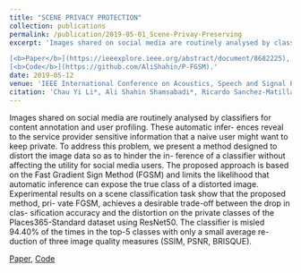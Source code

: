 ```yaml
---
title: "SCENE PRIVACY PROTECTION"
collection: publications
permalink: /publication/2019-05-01_Scene-Privay-Preserving
excerpt: 'Images shared on social media are routinely analysed by classifiers for content annotation and user profiling. These automatic infer- ences reveal to the service provider sensitive information that a naive user might want to keep private. To address this problem, we present a method designed to distort the image data so as to hinder the in- ference of a classifier without affecting the utility for social media users. The proposed approach is based on the Fast Gradient Sign Method (FGSM) and limits the likelihood that automatic inference can expose the true class of a distorted image. Experimental results on a scene classification task show that the proposed method, pri- vate FGSM, achieves a desirable trade-off between the drop in clas- sification accuracy and the distortion on the private classes of the Places365-Standard dataset using ResNet50. The classifier is misled 94.40% of the times in the top-5 classes with only a small average re- duction of three image quality measures (SSIM, PSNR, BRISQUE). 

[<b>Paper</b>](https://ieeexplore.ieee.org/abstract/document/8682225),
[<b>Code</b>](https://github.com/AliShahin/P-FGSM).'
date: 2019-05-12
venue: 'IEEE International Conference on Acoustics, Speech and Signal Processing <b> (ICASSP)</b>'
citation: 'Chau Yi Li*, Ali Shahin Shamsabadi*, Ricardo Sanchez-Matilla*, Riccardo Mazzon, Andrea Cavallaro. &quot;SCENE PRIVACY PROTECTION.&quot; <i> IEEE International Conference on Acoustics, Speech and Signal Processing (ICASSP), </i> May 12-17, 2019, Brighton, UK. <br> <b> (*=authors contributing equally) </b>' 
---
```

Images shared on social media are routinely analysed by classifiers for content annotation and user profiling. These automatic infer- ences reveal to the service provider sensitive information that a naive user might want to keep private. To address this problem, we present a method designed to distort the image data so as to hinder the in- ference of a classifier without affecting the utility for social media users. The proposed approach is based on the Fast Gradient Sign Method (FGSM) and limits the likelihood that automatic inference can expose the true class of a distorted image. Experimental results on a scene classification task show that the proposed method, pri- vate FGSM, achieves a desirable trade-off between the drop in clas- sification accuracy and the distortion on the private classes of the Places365-Standard dataset using ResNet50. The classifier is misled 94.40% of the times in the top-5 classes with only a small average re- duction of three image quality measures (SSIM, PSNR, BRISQUE).

[Paper](https://ieeexplore.ieee.org/abstract/document/8682225),
[Code](https://github.com/AliShahin/P-FGSM)

